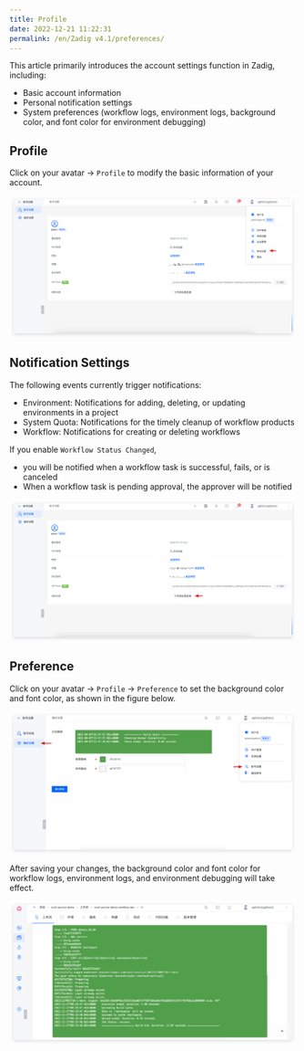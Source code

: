 ```yaml
---
title: Profile
date: 2022-12-21 11:22:31
permalink: /en/Zadig v4.1/preferences/
---
```

This article primarily introduces the account settings function in Zadig, including:

- Basic account information
- Personal notification settings
- System preferences (workflow logs, environment logs, background color, and font color for environment debugging)

## Profile

Click on your avatar -> `Profile` to modify the basic information of your account.

![Account settings](../../_images/account_setting_310.png)

## Notification Settings

The following events currently trigger notifications:

- Environment: Notifications for adding, deleting, or updating environments in a project
- System Quota: Notifications for the timely cleanup of workflow products
- Workflow: Notifications for creating or deleting workflows

If you enable `Workflow Status Changed`,
- you will be notified when a workflow task is successful, fails, or is canceled
- When a workflow task is pending approval, the approver will be notified

![Account settings](../../_images/notify_setting_310.png)

## Preference

Click on your avatar -> `Profile` -> `Preference` to set the background color and font color, as shown in the figure below.

![Preferences](../../_images/preferences_0.png)

After saving your changes, the background color and font color for workflow logs, environment logs, and environment debugging will take effect.

![Preferences](../../_images/preferences_1.png)